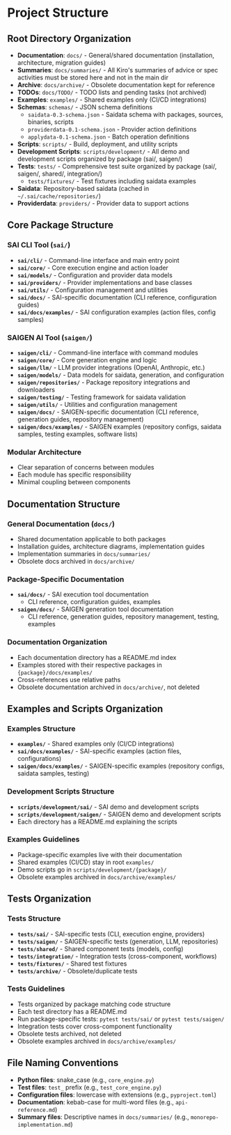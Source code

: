 # Project Structure

## Root Directory Organization
- **Documentation**: `docs/` - General/shared documentation (installation, architecture, migration guides)
- **Summaries**: `docs/summaries/` - All Kiro's summaries of advice or spec activities must be stored here and not in the main dir
- **Archive**: `docs/archive/` - Obsolete documentation kept for reference
- **TODOs**: `docs/TODO/` - TODO lists and pending tasks (not archived)
- **Examples**: `examples/` - Shared examples only (CI/CD integrations)
- **Schemas**: `schemas/` - JSON schema definitions
  - `saidata-0.3-schema.json` - Saidata schema with packages, sources, binaries, scripts
  - `providerdata-0.1-schema.json` - Provider action definitions
  - `applydata-0.1-schema.json` - Batch operation definitions
- **Scripts**: `scripts/` - Build, deployment, and utility scripts
- **Development Scripts**: `scripts/development/` - All demo and development scripts organized by package (sai/, saigen/)
- **Tests**: `tests/` - Comprehensive test suite organized by package (sai/, saigen/, shared/, integration/)
  - `tests/fixtures/` - Test fixtures including saidata examples
- **Saidata**: Repository-based saidata (cached in `~/.sai/cache/repositories/`)
- **Providerdata**: `providers/` - Provider data to support actions



## Core Package Structure

### SAI CLI Tool (`sai/`)
- **`sai/cli/`** - Command-line interface and main entry point
- **`sai/core/`** - Core execution engine and action loader
- **`sai/models/`** - Configuration and provider data models
- **`sai/providers/`** - Provider implementations and base classes
- **`sai/utils/`** - Configuration management and utilities
- **`sai/docs/`** - SAI-specific documentation (CLI reference, configuration guides)
- **`sai/docs/examples/`** - SAI configuration examples (action files, config samples)

### SAIGEN AI Tool (`saigen/`)
- **`saigen/cli/`** - Command-line interface with command modules
- **`saigen/core/`** - Core generation engine and logic
- **`saigen/llm/`** - LLM provider integrations (OpenAI, Anthropic, etc.)
- **`saigen/models/`** - Data models for saidata, generation, and configuration
- **`saigen/repositories/`** - Package repository integrations and downloaders
- **`saigen/testing/`** - Testing framework for saidata validation
- **`saigen/utils/`** - Utilities and configuration management
- **`saigen/docs/`** - SAIGEN-specific documentation (CLI reference, generation guides, repository management)
- **`saigen/docs/examples/`** - SAIGEN examples (repository configs, saidata samples, testing examples, software lists)

### Modular Architecture
- Clear separation of concerns between modules
- Each module has specific responsibility
- Minimal coupling between components

## Documentation Structure

### General Documentation (`docs/`)
- Shared documentation applicable to both packages
- Installation guides, architecture diagrams, implementation guides
- Implementation summaries in `docs/summaries/`
- Obsolete docs archived in `docs/archive/`

### Package-Specific Documentation
- **`sai/docs/`** - SAI execution tool documentation
  - CLI reference, configuration guides, examples
- **`saigen/docs/`** - SAIGEN generation tool documentation
  - CLI reference, generation guides, repository management, testing, examples

### Documentation Organization
- Each documentation directory has a README.md index
- Examples stored with their respective packages in `{package}/docs/examples/`
- Cross-references use relative paths
- Obsolete documentation archived in `docs/archive/`, not deleted

## Examples and Scripts Organization

### Examples Structure
- **`examples/`** - Shared examples only (CI/CD integrations)
- **`sai/docs/examples/`** - SAI-specific examples (action files, configurations)
- **`saigen/docs/examples/`** - SAIGEN-specific examples (repository configs, saidata samples, testing)

### Development Scripts Structure
- **`scripts/development/sai/`** - SAI demo and development scripts
- **`scripts/development/saigen/`** - SAIGEN demo and development scripts
- Each directory has a README.md explaining the scripts

### Examples Guidelines
- Package-specific examples live with their documentation
- Shared examples (CI/CD) stay in root `examples/`
- Demo scripts go in `scripts/development/{package}/`
- Obsolete examples archived in `docs/archive/examples/`

## Tests Organization

### Tests Structure
- **`tests/sai/`** - SAI-specific tests (CLI, execution engine, providers)
- **`tests/saigen/`** - SAIGEN-specific tests (generation, LLM, repositories)
- **`tests/shared/`** - Shared component tests (models, config)
- **`tests/integration/`** - Integration tests (cross-component, workflows)
- **`tests/fixtures/`** - Shared test fixtures
- **`tests/archive/`** - Obsolete/duplicate tests

### Tests Guidelines
- Tests organized by package matching code structure
- Each test directory has a README.md
- Run package-specific tests: `pytest tests/sai/` or `pytest tests/saigen/`
- Integration tests cover cross-component functionality
- Obsolete tests archived, not deleted
- Obsolete examples archived in `docs/archive/examples/`

## File Naming Conventions
- **Python files**: snake_case (e.g., `core_engine.py`)
- **Test files**: `test_` prefix (e.g., `test_core_engine.py`)
- **Configuration files**: lowercase with extensions (e.g., `pyproject.toml`)
- **Documentation**: kebab-case for multi-word files (e.g., `api-reference.md`)
- **Summary files**: Descriptive names in `docs/summaries/` (e.g., `monorepo-implementation.md`)